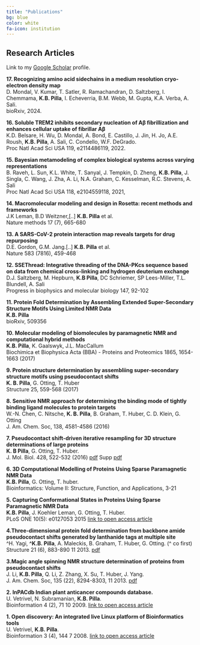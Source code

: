 ```yaml
---
title: "Publications"
bg: blue
color: white
fa-icon: institution
---
```



Research Articles
-----------------
Link to my [Google Scholar][0] profile.

**17. Recognizing amino acid sidechains in a medium resolution cryo-electron density map**<br> 
D. Mondal, V. Kumar, T. Satler, R. Ramachandran, D. Saltzberg, I. Chemmama, **K.B. Pilla**, I. Echeverria, B.M. Webb, M. Gupta, K.A. Verba, A. Sali.<br>
bioRxiv, 2024.<br>

**16. Soluble TREM2 inhibits secondary nucleation of Aβ fibrillization and enhances cellular uptake of fibrillar Aβ**<br>
K.D. Belsare, H. Wu, D. Mondal, A. Bond, E. Castillo, J. Jin, H. Jo, A.E. Roush, **K.B. Pilla**, A. Sali, C. Condello, W.F. DeGrado.<br>
Proc Natl Acad Sci USA 119, e2114486119, 2022.<br>

**15. Bayesian metamodeling of complex biological systems across varying representations** <br>
B. Raveh, L. Sun, K.L. White, T. Sanyal, J. Tempkin, D. Zheng, **K.B. Pilla**, J. Singla, C. Wang, J. Zha, A. Li, N.A. Graham, C. Kesselman, R.C. Stevens, A. Sali <br>
Proc Natl Acad Sci USA 118, e2104559118, 2021, <br>

**14. Macromolecular modeling and design in Rosetta: recent methods and frameworks**<br>
J.K Leman, B.D Weitzner,[..] **K.B. Pilla** et al.<br>
Nature methods 17 (7), 665-680	

**13. A SARS-CoV-2 protein interaction map reveals targets for drug repurposing**<br>
D.E. Gordon, G.M. Jang.[..] **K.B. Pilla** et al.<br>
Nature 583 (7816), 459-468 <br>

**12. SSEThread: Integrative threading of the DNA-PKcs sequence based on data from chemical cross-linking and hydrogen deuterium exchange**<br>
D.J. Saltzberg, M. Hepburn, **K.B Pilla**, DC Schriemer, SP Lees-Miller, T.L. Blundell, A. Sali <br>
Progress in biophysics and molecular biology 147, 92-102<br>

**11. Protein Fold Determination by Assembling Extended Super-Secondary Structure Motifs Using Limited NMR Data**<br>
**K.B. Pilla**<br>
bioRxiv, 509356

**10. Molecular modeling of biomolecules by paramagnetic NMR and computational hybrid methods**<br>
**K.B. Pilla**, K. Gaalswyk, J.L. MacCallum <br>
Biochimica et Biophysica Acta (BBA) - Proteins and Proteomics 1865, 1654-1663 (2017) <br>

**9. Protein structure determination by assembliing super-secondary structure motifs using pseudocontact shifts**<br>
**K. B. Pilla**, G. Otting, T. Huber <br>
Structure 25, 559-568 (2017) <br>

**8. Sensitive NMR approach for determining the binding mode of tightly binding ligand molecules to protein targets**<br>
W.-N. Chen, C. Nitsche, **K. B. Pilla**, B. Graham, T. Huber, C. D. Klein, G. Otting<br>
J. Am. Chem. Soc, 138, 4581-4586 (2016) <br>

**7. Pseudocontact shift-driven iterative resampling for 3D structure determinations of large proteins**<br>
**K. B Pilla**, G. Otting, T. Huber.<br>
J. Mol. Biol. 428, 522-532 (2016) <i class="fa fa-file-pdf-o"></i> [pdf][6] Supp <i class="fa fa-file-pdf-o"></i> [pdf][7]

**6. 3D Computational Modelling of Proteins Using Sparse Paramagnetic NMR Data**<br>
 **K.B. Pilla**, G. Otting, T. huber.<br>
 Bioinformatics: Volume II: Structure, Function, and Applications, 3-21 <br>

**5. Capturing Conformational States in Proteins Using Sparse Paramagnetic NMR Data**<br>
**K.B. Pilla**, J. Koehler Leman, G. Otting, T. Huber. <br>
PLoS ONE 10(5): e0127053 2015  [link to open access article][5] 

**4.Three-dimensional protein fold determination from backbone amide pseudocontact shifts generated by lanthanide tags at multiple site**<br>
^H. Yagi, **^K.B. Pilla**, A. Maleckis, B. Graham, T. Huber, G. Otting. (^ co first)<br>
Structure 21 (6), 883-890 11 2013. <i class="fa fa-file-pdf-o"></i> [pdf][4]

**3.Magic angle spinning NMR structure determination of proteins from pseudocontact shifts**<br>
J. Li, **K.B. Pilla**, Q. Li, Z. Zhang, X. Su, T. Huber, J. Yang.<br>
J. Am. Chem. Soc, 135 (22), 8294-8303, 11 2013. <i class="fa fa-file-pdf-o"></i> [pdf][3]

**2. InPACdb Indian plant anticancer compounds database.**<br>
U. Vetrivel, N. Subramanian, **K.B. Pilla**.<br>
Bioinformation 4 (2), 71 10 2009. [link to open access article][2]

**1. Open discovery: An integrated live Linux platform of Bioinformatics tools**<br>
U. Vetrivel, **K.B. Pilla**.<br>
Bioinformation 3 (4), 144 7 2008. [link to open access article][1]

  
[7]: http://comp-bio.anu.edu.au/huber/papers/Kala_JMB2016_supp.pdf
[6]: http://comp-bio.anu.edu.au/huber/papers/Kala_JMB2016.pdf
[5]: http://journals.plos.org/plosone/article?id=10.1371/journal.pone.0127053 "link"
[4]: http://comp-bio.anu.edu.au/huber/papers/hiromasa_structure2013.pdf "pdf"
[3]: http://comp-bio.anu.edu.au/huber/papers/kala_jacs2013.pdf
[2]: http://www.ncbi.nlm.nih.gov/pmc/articles/PMC2823384/
[1]: http://www.ncbi.nlm.nih.gov/pmc/articles/PMC2637960/
[0]: https://scholar.google.com.au/citations?user=vgdqy80AAAAJ&hl=en